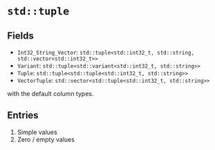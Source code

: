 # `std::tuple`

## Fields

 * `Int32_String_Vector`: `std::tuple<std::int32_t, std::string, std::vector<std::int32_t>>`
 * `Variant`: `std::tuple<std::variant<std::int32_t, std::string>>`
 * `Tuple`: `std::tuple<std::tuple<std::int32_t, std::string>>`
 * `VectorTuple`: `std::vector<std::tuple<std::int32_t, std::string>>`

with the default column types.

## Entries

1. Simple values
2. Zero / empty values
